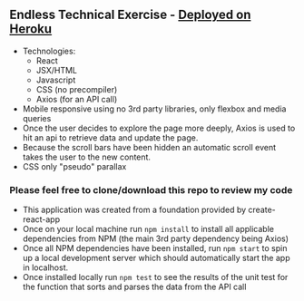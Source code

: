 ## Endless Technical Exercise - [Deployed on Heroku](https://endless-scz.herokuapp.com/)
- Technologies: 
  - React
  - JSX/HTML
  - Javascript
  - CSS (no precompiler)
  - Axios (for an API call)
- Mobile responsive using no 3rd party libraries, only flexbox and media queries
- Once the user decides to explore the page more deeply, Axios is used to hit an api to retrieve data and update the page.  
- Because the scroll bars have been hidden an automatic scroll event takes the user to the new content. 
- CSS only "pseudo" parallax

### Please feel free to clone/download this repo to review my code
- This application was created from a foundation provided by create-react-app
- Once on your local machine run `npm install` to install all applicable dependencies from NPM (the main 3rd party dependency being Axios)
- Once all NPM dependencies have been installed, run `npm start` to spin up a local development server which should automatically start the app in localhost. 
- Once installed locally run `npm test` to see the results of the unit test for the function that sorts and parses the data from the API call
